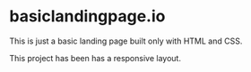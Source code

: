 # basiclandingpage.io
This is just a basic landing page built only with HTML and CSS.

This project has been has a responsive layout.
